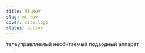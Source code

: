 ```yaml
---
title: MT.ROV
slug: mt-rov
cover: site.logo
status: active
---
```


телеуправляемый необитаемый подводный аппарат
